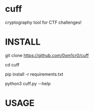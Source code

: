 # cuff 
cryptography tool for CTF challenges! 


# INSTALL 
git clone https://github.com/0xm1cr0/cuff

cd cuff

pip install -r requirements.txt

python3 cuff.py --help 


# USAGE  

```python cipherpluse.py encode base64 "strings"
```
```python cuff.py decode rot "strings"
```
```python cuff.py encode hex "strings"
```
```python cuff.py encode base58 "strings"
```
```python cuff.py encode md5 "hash"
```
```python cuff.py encode morse
```


